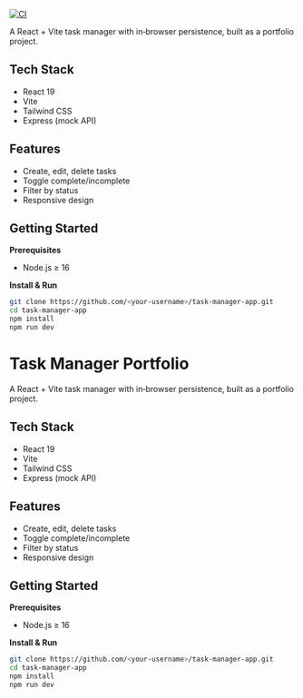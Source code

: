 [![CI](https://github.com/pdriding/task-manager/actions/workflows/ci.yml/badge.svg)](https://github.com/pdriding/task-manager/actions/workflows/ci.yml)

A React + Vite task manager with in‑browser persistence, built as a portfolio project.

## Tech Stack

- React 19
- Vite
- Tailwind CSS
- Express (mock API)

## Features

- Create, edit, delete tasks
- Toggle complete/incomplete
- Filter by status
- Responsive design

## Getting Started

**Prerequisites**

- Node.js ≥ 16

**Install & Run**

```bash
git clone https://github.com/<your‑username>/task-manager-app.git
cd task-manager-app
npm install
npm run dev
```

# Task Manager Portfolio

A React + Vite task manager with in‑browser persistence, built as a portfolio project.

## Tech Stack

- React 19
- Vite
- Tailwind CSS
- Express (mock API)

## Features

- Create, edit, delete tasks
- Toggle complete/incomplete
- Filter by status
- Responsive design

## Getting Started

**Prerequisites**

- Node.js ≥ 16

**Install & Run**

```bash
git clone https://github.com/<your‑username>/task-manager-app.git
cd task-manager-app
npm install
npm run dev
```
